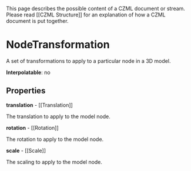 This page describes the possible content of a CZML document or stream.  Please read [[CZML Structure]] for an explanation of how a CZML document is put together.

# NodeTransformation

A set of transformations to apply to a particular node in a 3D model.

**Interpolatable**: no

## Properties

**translation** - [[Translation]]

The translation to apply to the model node.


**rotation** - [[Rotation]]

The rotation to apply to the model node.


**scale** - [[Scale]]

The scaling to apply to the model node.


